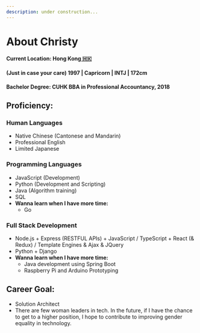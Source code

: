 ```yaml
---
description: under construction...
---
```


# About Christy

#### Current Location: Hong Kong[ 🇭🇰](https://emojipedia.org/flag-hong-kong-sar-china/)

#### \(Just in case your care\) 1997 \| Capricorn \| INTJ \| 172cm

#### Bachelor Degree: CUHK BBA in Professional Accountancy, 2018

## Proficiency:

### Human Languages

* Native Chinese \(Cantonese and Mandarin\)
* Professional English
* Limited Japanese

### Programming Languages

* JavaScript \(Development\)
* Python \(Development and Scripting\)
* Java \(Algorithm training\)
* SQL
* **Wanna learn when I have more time:** 
  * Go

### Full Stack Development

* Node.js + Express \(RESTFUL APIs\) + JavaScript / TypeScript + React \(& Redux\) / Template Engines & Ajax & JQuery
* Python + Django
* **Wanna learn when I have more time:** 
  * Java development using Spring Boot
  * Raspberry Pi and Arduino Prototyping

## Career Goal:

* Solution Architect
* There are few woman leaders in tech. In the future, if I have the chance to get to a higher position, I hope to contribute to improving gender equality in technology.





